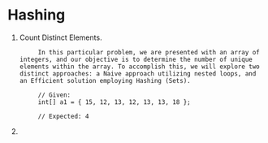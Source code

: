 # Hashing

1. Count Distinct Elements.

			In this particular problem, we are presented with an array of integers, and our objective is to determine the number of unique elements within the array. To accomplish this, we will explore two distinct approaches: a Naive approach utilizing nested loops, and an Efficient solution employing Hashing (Sets).
			
			// Given:
			int[] a1 = { 15, 12, 13, 12, 13, 13, 18 };
			
			// Expected: 4

2. 